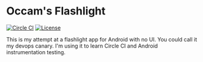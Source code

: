 # Occam's Flashlight

[![Circle CI](https://circleci.com/gh/epeterson320/flashlight.svg?style=shield)]()
[![License](https://img.shields.io/badge/license-Apache%20License%202.0-blue.svg?style=flat)]()

This is my attempt at a flashlight app for Android with no UI. You could call
it my devops canary. I'm using it to learn Circle CI and Android
instrumentation testing.

